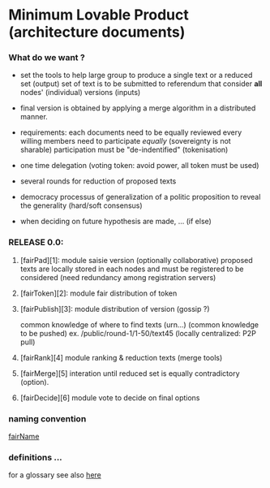 ---
---
<meta charset=utf8/>

# Minimum Lovable Product (architecture documents)


### What do we want ?

 - set the tools to help large group to produce a single text or a reduced set (output)
   set of text is to be submitted to referendum
   that consider **all**  nodes' (individual) versions (inputs)
 - final version is obtained by applying a merge algorithm in a distributed manner.
 - requirements:
     each documents need to be equally reviewed
     every willing members need to participate _equally_ (sovereignty is not sharable)
     participation must be "de-indentified" (tokenisation)

 - one time delegation (voting token: avoid power, all token must be used)
 - several rounds for reduction of proposed texts

 - democracy processus of generalization of a politic proposition
   to reveal the generality (hard/soft consensus)

 - when deciding on future hypothesis are made, ... (if else)
 



### RELEASE 0.0:

1. [fairPad][1]: module saisie version (optionally collaborative)
   proposed texts are locally stored in each nodes and must be registered to be considered
   (need redundancy among registration servers)

2. [fairToken][2]: module fair distribution of token

3. [fairPublish][3]: module distribution of version (gossip ?)

   common knowledge of where to find texts (urn...) (common knowledge to be pushed)
   ex. /public/round-1/1-50/text45 (locally centralized: P2P pull)
   
4. [fairRank][4] module ranking & reduction texts (merge tools)

5. [fairMerge][5] interation until reduced set is equally contradictory (option).

6. [fairDecide][6] module vote to decide on final options


### naming convention

  [fairName](fairName.md)

### definitions ...

 for a glossary see also [here](glossary.md)
